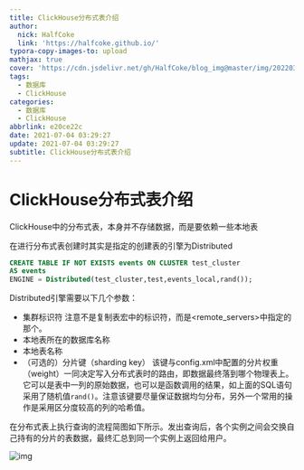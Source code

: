 ```yaml
---
title: ClickHouse分布式表介绍
author:
  nick: HalfCoke
  link: 'https://halfcoke.github.io/'
typora-copy-images-to: upload
mathjax: true
cover: 'https://cdn.jsdelivr.net/gh/HalfCoke/blog_img@master/img/202203310129101.png'
tags:
  - 数据库
  - ClickHouse
categories:
  - 数据库
  - ClickHouse
abbrlink: e20ce22c
date: 2021-07-04 03:29:27
update: 2021-07-04 03:29:27
subtitle: ClickHouse分布式表介绍
---
```


# ClickHouse分布式表介绍

ClickHouse中的分布式表，本身并不存储数据，而是要依赖一些本地表

在进行分布式表创建时其实是指定的创建表的引擎为Distributed

```sql
CREATE TABLE IF NOT EXISTS events ON CLUSTER test_cluster
AS events
ENGINE = Distributed(test_cluster,test,events_local,rand());
```

Distributed引擎需要以下几个参数：

- 集群标识符
   注意不是复制表宏中的标识符，而是<remote_servers>中指定的那个。
- 本地表所在的数据库名称
- 本地表名称
- （可选的）分片键（sharding key）
   该键与config.xml中配置的分片权重（weight）一同决定写入分布式表时的路由，即数据最终落到哪个物理表上。它可以是表中一列的原始数据，也可以是函数调用的结果，如上面的SQL语句采用了随机值`rand()`。注意该键要尽量保证数据均匀分布，另外一个常用的操作是采用区分度较高的列的哈希值。

在分布式表上执行查询的流程简图如下所示。发出查询后，各个实例之间会交换自己持有的分片的表数据，最终汇总到同一个实例上返回给用户。

![img](https://cdn.jsdelivr.net/gh/HalfCoke/blog_img@master/img/202203310129328.webp)

